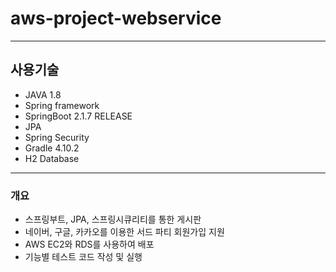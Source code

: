 # aws-project-webservice
------

## 사용기술

- JAVA 1.8
- Spring framework
- SpringBoot 2.1.7 RELEASE
- JPA
- Spring Security
- Gradle 4.10.2
- H2 Database


------

### 개요

- 스프링부트, JPA, 스프링시큐리티를 통한 게시판
- 네이버, 구글, 카카오를 이용한 서드 파티 회원가입 지원
- AWS EC2와 RDS를 사용하여 배포
- 기능별 테스트 코드 작성 및 실행





